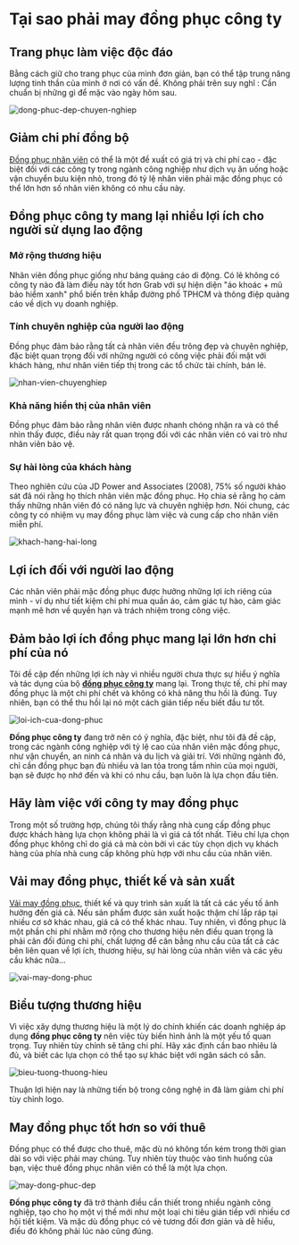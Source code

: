 # Tại sao phải may đồng phục công ty

## Trang phục làm việc độc đáo
Bằng cách giữ cho trang phục của mình đơn giản, bạn có thể tập trung năng lượng tinh thần của mình ở nơi có vấn đề. Không phải trên suy nghĩ : Cần chuẩn bị những gì để mặc vào ngày hôm sau.

![dong-phuc-dep-chuyen-nghiep](https://user-images.githubusercontent.com/31874717/35077816-9c8520d8-fc31-11e7-9aaf-32dc55ffa986.jpg)

## Giảm chi phí đồng bộ
[Đồng phục nhân viên](https://github.com/vanads/May-Dong-Phuc-Tai-TPHCM/blob/master/8buocmayaothundongphuc.md) có thể là một đề xuất có giá trị và chi phí cao - đặc biệt đối với các công ty trong ngành công nghiệp như dịch vụ ăn uống hoặc vận chuyển bưu kiện nhỏ, trong đó tỷ lệ nhân viên phải mặc đồng phục có thể lớn hơn số nhân viên không có nhu cầu này.

## Đồng phục công ty mang lại nhiều lợi ích cho người sử dụng lao động
### Mở rộng thương hiệu
Nhân viên đồng phục giống như bảng quảng cáo di động. Có lẽ không có công ty nào đã làm điều này tốt hơn Grab với sự hiện diện "áo khoác + mũ bảo hiểm xanh" phổ biến trên khắp đường phố TPHCM và thông điệp quảng cáo về dịch vụ doanh nghiệp.

### Tính chuyên nghiệp của người lao động 
Đồng phục đảm bảo rằng tất cả nhân viên đều trông đẹp và chuyên nghiệp, đặc biệt quan trọng đối với những người có công việc phải đối mặt với khách hàng, như nhân viên tiếp thị trong các tổ chức tài chính, bán lẻ.

![nhan-vien-chuyenghiep](https://user-images.githubusercontent.com/31874717/35077595-ce1bcfb2-fc30-11e7-8116-93f64ded6a00.jpg)

### Khả năng hiển thị của nhân viên 
Đồng phục đảm bảo rằng nhân viên được nhanh chóng nhận ra và có thể nhìn thấy được, điều này rất quan trọng đối với các nhân viên có vai trò như nhân viên bảo vệ.

### Sự hài lòng của khách hàng 
Theo nghiên cứu của JD Power and Associates (2008), 75% số người khảo sát đã nói rằng họ thích nhân viên mặc đồng phục. Họ chia sẻ rằng họ cảm thấy những nhân viên đó có năng lực và chuyên nghiệp hơn. Nói chung, các công ty có nhiệm vụ may đồng phục làm việc và cung cấp cho nhân viên miễn phí. 

![khach-hang-hai-long](https://user-images.githubusercontent.com/31874717/35077601-cee99b9a-fc30-11e7-84bb-b39b7546f1da.jpg)

## Lợi ích đối với người lao động 
Các nhân viên phải mặc đồng phục được hưởng những lợi ích riêng của mình - ví dụ như tiết kiệm chi phí mua quần áo, cảm giác tự hào, cảm giác mạnh mẽ hơn về quyền hạn và trách nhiệm trong công việc.

## Đảm bảo lợi ích đồng phục mang lại lớn hơn chi phí của nó
Tôi đề cập đến những lợi ích này vì nhiều người chưa thực sự hiểu ý nghĩa và tác dụng của bộ [**đồng phục công ty**](http://dongphuckimvang.vn) mang lại. Trong thực tế, chi phí may đồng phục là một chi phí chết và không có khả năng thu hồi là đúng. Tuy nhiên, bạn có thể thu hồi lại nó một cách gián tiếp nếu biết đầu tư tốt. 

![loi-ich-cua-dong-phuc](https://user-images.githubusercontent.com/31874717/35077594-cde83436-fc30-11e7-83a8-463b6dc1abae.jpg)

**Đồng phục công ty** đang trở nên có ý nghĩa, đặc biệt, như tôi đã đề cập, trong các ngành công nghiệp với tỷ lệ cao của nhân viên mặc đồng phục, như vận chuyển, an ninh cá nhân và du lịch và giải trí. Với những ngành đó, chỉ cần đồng phục bạn đủ nhiều và lan tỏa trong tầm nhìn của mọi người, bạn sẽ được họ nhớ đến và khi có nhu cầu, bạn luôn là lựa chọn đầu tiên.

## Hãy làm việc với công ty may đồng phục
Trong một số trường hợp, chúng tôi thấy rằng nhà cung cấp đồng phục được khách hàng lựa chọn không phải là vì giá cả tốt nhất. Tiêu chí lựa chọn đồng phục không chỉ do giá cả mà còn bởi vì các tùy chọn dịch vụ khách hàng của phía nhà cung cấp không phù hợp với nhu cầu của nhân viên. 

## Vải may đồng phục, thiết kế và sản xuất
[Vải may đồng phục](https://github.com/vanads/May-Dong-Phuc-Tai-TPHCM/blob/master/V%E1%BA%A3i-May-%C4%90%E1%BB%93ng-Ph%E1%BB%A5c.md), thiết kế và quy trình sản xuất là tất cả các yếu tố ảnh hưởng đến giá cả. Nếu sản phẩm được sản xuất hoặc thậm chí lắp ráp tại nhiều cơ sở khác nhau, giá cả có thể khác nhau. Tuy nhiên, vì đồng phục là một phần chi phí nhằm mở rộng cho thương hiệu nên điều quan trọng là phải cân đối đúng chi phí, chất lượng để cân bằng nhu cầu của tất cả các bên liên quan về lợi ích, thương hiệu, sự hài lòng của nhân viên và các yêu cầu khác nữa…

![vai-may-dong-phuc](https://user-images.githubusercontent.com/31874717/35077598-ce528de0-fc30-11e7-9141-73884631bdfc.jpg)

## Biểu tượng thương hiệu
Vì việc xây dựng thương hiệu là một lý do chính khiến các doanh nghiệp áp dụng **đồng phục công ty** nên việc tùy biến hình ảnh là một yếu tố quan trọng. Tuy nhiên tùy chỉnh sẽ tăng chi phí. Hãy xác định cần bao nhiêu là đủ, và biết các lựa chọn có thể tạo sự khác biệt với ngân sách có sẵn. 

![bieu-tuong-thuong-hieu](https://user-images.githubusercontent.com/31874717/35077599-ce82aff2-fc30-11e7-964a-02d35e7ab37f.jpg)

Thuận lợi hiện nay là những tiến bộ trong công nghệ in đã làm giảm chi phí tùy chỉnh logo.
 
## May đồng phục tốt hơn so với thuê

Đồng phục có thể được cho thuê, mặc dù nó không tốn kém trong thời gian dài so với việc phải may chúng. Tuy nhiên tùy thuộc vào tình huống của bạn, việc thuê đồng phục nhân viên có thể là một lựa chọn. 

![may-dong-phuc-dep](https://user-images.githubusercontent.com/31874717/35077600-ceb72048-fc30-11e7-8905-fa34d4e95e10.jpg)

**Đồng phục công ty** đã trở thành điều cần thiết trong nhiều ngành công nghiệp, tạo cho họ một vị thế mới như một loại chi tiêu gián tiếp với nhiều cơ hội tiết kiệm. Và mặc dù đồng phục có vẻ tương đối đơn giản và dễ hiểu, điều đó không phải lúc nào cũng đúng.
